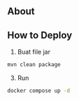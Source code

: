 ## About


## How to Deploy

1. Buat file jar

```sh
mvn clean package
```

3. Run

```sh
docker compose up -d
```